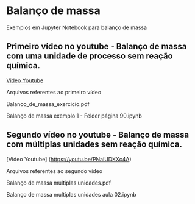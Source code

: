# Balanço de massa
Exemplos em Jupyter Notebook para balanço de massa

## Primeiro vídeo no youtube - Balanço de massa com uma unidade de processo sem reação química.
[Video Youtube](https://youtu.be/8vdAEVrADCg)

Arquivos referentes ao primeiro vídeo

Balanco_de_massa_exercicio.pdf

Balanço de massa exemplo 1 - Felder página 90.ipynb

## Segundo vídeo no youtube - Balanço de massa com múltiplas unidades sem reação química.
[Video Youtube] (https://youtu.be/PNaiUDKXc4A)

Arquivos referentes ao segundo vídeo

Balanço de massa multiplas unidades.pdf

Balanço de massa multiplas unidades aula 02.ipynb
